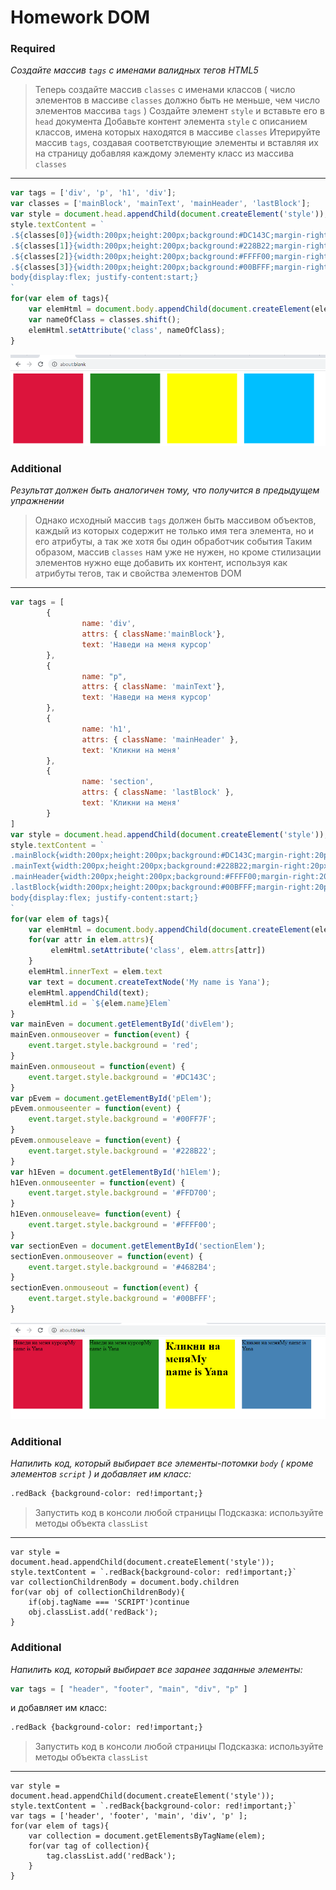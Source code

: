 # Homework DOM 
### Required
*Создайте массив `tags` с именами валидных тегов HTML5*
>Теперь создайте массив `classes` с именами классов
>( число элементов в массиве `classes` должно быть не меньше, чем число элементов массива `tags` )
>Создайте элемент `style` и вставьте его в `head` документа
>Добавьте контент элемента `style` с описанием классов, имена которых находятся в массиве `classes`
>Итерируйте массив `tags`, создавая соответствующие элементы и вставляя их на страницу 
>добавляя каждому элементу класс из массива `classes`
---
```js
var tags = ['div', 'p', 'h1', 'div'];
var classes = ['mainBlock', 'mainText', 'mainHeader', 'lastBlock'];
var style = document.head.appendChild(document.createElement('style'));
style.textContent = `
.${classes[0]}{width:200px;height:200px;background:#DC143C;margin-right:20px;margin-top:0;}
.${classes[1]}{width:200px;height:200px;background:#228B22;margin-right:20px;margin-top:0;}
.${classes[2]}{width:200px;height:200px;background:#FFFF00;margin-right:20px;margin-top:0;}
.${classes[3]}{width:200px;height:200px;background:#00BFFF;margin-right:20px;margin-top:0;}
body{display:flex; justify-content:start;}
`
for(var elem of tags){
    var elemHtml = document.body.appendChild(document.createElement(elem));
    var nameOfClass = classes.shift();
    elemHtml.setAttribute('class', nameOfClass);
}
```
![alt text](img/Required.png)
### Additional
*Результат должен быть аналогичен тому, что получится в предыдущем упражнении*
>Однако исходный массив `tags` должен быть массивом объектов, каждый из которых содержит не только
>имя тега элемента, но и его атрибуты, а так же хотя бы один обработчик события
>Таким образом, массив `classes` нам уже не нужен, но кроме стилизации элементов нужно еще добавить
>их контент, используя как атрибуты тегов, так и свойства элементов DOM
---
```js
var tags = [
        {
                name: 'div',
                attrs: { className:'mainBlock'},
                text: 'Hаведи на меня курсор'
        },
        {
                name: "p", 
                attrs: { className: 'mainText'},
                text: 'Hаведи на меня курсор'
        },
        {
                name: 'h1', 
                attrs: { className: 'mainHeader' },
                text: 'Кликни на меня'
        },
        {
                name: 'section', 
                attrs: { className: 'lastBlock' },
                text: 'Кликни на меня'
        }
]
var style = document.head.appendChild(document.createElement('style'));
style.textContent = `
.mainBlock{width:200px;height:200px;background:#DC143C;margin-right:20px;margin-top:0;}
.mainText{width:200px;height:200px;background:#228B22;margin-right:20px;margin-top:0;}
.mainHeader{width:200px;height:200px;background:#FFFF00;margin-right:20px;margin-top:0;}
.lastBlock{width:200px;height:200px;background:#00BFFF;margin-right:20px;margin-top:0;}
body{display:flex; justify-content:start;}
`
for(var elem of tags){
    var elemHtml = document.body.appendChild(document.createElement(elem.name));
    for(var attr in elem.attrs){
         elemHtml.setAttribute('class', elem.attrs[attr])
    }
    elemHtml.innerText = elem.text
    var text = document.createTextNode('My name is Yana');
    elemHtml.appendChild(text);
    elemHtml.id = `${elem.name}Elem`
}
var mainEven = document.getElementById('divElem');
mainEven.onmouseover = function(event) {
    event.target.style.background = 'red';
}
mainEven.onmouseout = function(event) {
    event.target.style.background = '#DC143C';
}
var pEvem = document.getElementById('pElem');
pEvem.onmouseenter = function(event) {
    event.target.style.background = '#00FF7F';
}
pEvem.onmouseleave = function(event) {
    event.target.style.background = '#228B22';
}
var h1Even = document.getElementById('h1Elem');
h1Even.onmouseenter = function(event) {
    event.target.style.background = '#FFD700';
}
h1Even.onmouseleave= function(event) {
    event.target.style.background = '#FFFF00';
}
var sectionEven = document.getElementById('sectionElem');
sectionEven.onmouseover = function(event) {
    event.target.style.background = '#4682B4';
}
sectionEven.onmouseout = function(event) {
    event.target.style.background = '#00BFFF';
}
```
![alt text](img/Additional.png)
### Additional
*Напилить код, который выбирает все элементы-потомки `body` (  кроме элементов `script` ) и добавляет им класc:*
```hTML
.redBack {background-color: red!important;}
```
>Запустить код в консоли любой страницы
>Подсказка: используйте методы объекта `classList`
---
```JS
var style = document.head.appendChild(document.createElement('style'));
style.textContent = `.redBack{background-color: red!important;}`
var collectionChildrenBody = document.body.children
for(var obj of collectionChildrenBody){
    if(obj.tagName === 'SCRIPT')continue
    obj.classList.add('redBack');
}
```
### Additional
*Напилить код, который выбирает все заранее заданные элементы:*
```js
var tags = [ "header", "footer", "main", "div", "p" ]
```
и добавляет им класc:
```hTML
.redBack {background-color: red!important;}
```
>Запустить код в консоли любой страницы
>Подсказка: используйте методы объекта `classList`
---
```JS
var style = document.head.appendChild(document.createElement('style'));
style.textContent = `.redBack{background-color: red!important;}`
var tags = ['header', 'footer', 'main', 'div', 'p' ];
for(var elem of tags){
    var collection = document.getElementsByTagName(elem);
    for(var tag of collection){
        tag.classList.add('redBack');
    }
}

